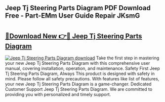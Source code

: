 ## Jeep Tj Steering Parts Diagram PDF Download Free - Part-EMm User Guide Repair JKsmG

# <h2><a href="http://dfq2s3v.blite.top/?on=Jeep+Tj+Steering+Parts+Diagram">🔗Download New 👉🔴 Jeep Tj Steering Parts Diagram</a></h2>

[![Jeep Tj Steering Parts Diagram download](https://i.imgur.com/lujVjoI.png)](http://dfq2s3v.blite.top/?on=Jeep+Tj+Steering+Parts+Diagram)
Take the first step in mastering your new Jeep Tj Steering Parts Diagram with this comprehensive user manual, covering installation, operation, and maintenance. Safety First Jeep Tj Steering Parts Diagram, Always This product is designed with safety in mind. Please follow all safety precautions. With features like list of features, your new Jeep Tj Steering Parts Diagram is a game-changer. Dedicated Customer Support Jeep Tj Steering Parts Diagram. We are committed to providing you with personalized and timely support.
